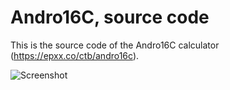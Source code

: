 # Andro16C, source code 

This is the source code of the Andro16C calculator (https://epxx.co/ctb/andro16c).

![Screenshot](https://raw.githubusercontent.com/elvis-epx/Andro16C/master/img/sc.jpg)

